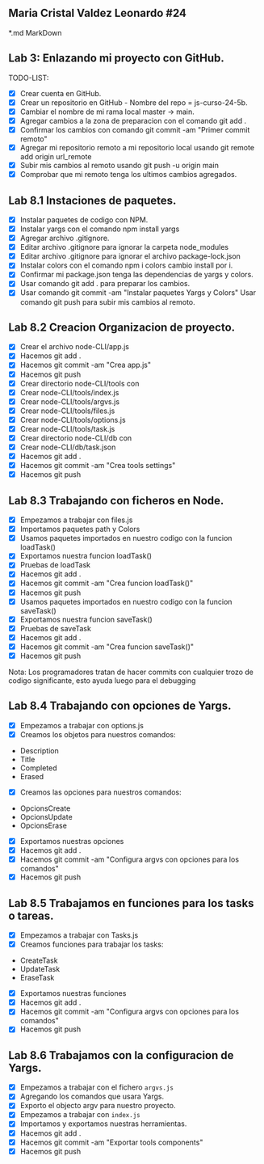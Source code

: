 ## Maria Cristal Valdez Leonardo #24
*.md MarkDown

## Lab 3: Enlazando mi proyecto con GitHub.

TODO-LIST:
* [x] Crear cuenta en GitHub.
* [x] Crear un repositorio en GitHub - Nombre del repo = js-curso-24-5b.
* [x] Cambiar el nombre de mi rama local master -> main.
* [x] Agregar cambios a la zona de preparacion con el comando git add .
* [x] Confirmar los cambios con comando git commit -am "Primer commit remoto"
* [x] Agregar mi repositorio remoto a mi repositorio local usando git remote add origin url_remote
* [x] Subir mis cambios al remoto usando git push -u origin main
* [x] Comprobar que mi remoto tenga los ultimos cambios agregados.

## Lab 8.1 Instaciones de paquetes.

* [x] Instalar paquetes de codigo con NPM.
* [x] Instalar yargs con el comando npm install yargs
* [x] Agregar archivo .gitignore.
* [x] Editar archivo .gitignore para ignorar la carpeta node_modules
* [x] Editar archivo .gitignore para ignorar el archivo package-lock.json
* [x] Instalar colors con el comando npm i colors cambio install por i.
* [x] Confirmar mi package.json tenga las dependencias de yargs y colors.
* [x] Usar comando git add . para preparar los cambios.
* [x] Usar comando git commit -am "Instalar paquetes Yargs y Colors"
 Usar comando git push para subir mis cambios al remoto.

## Lab 8.2 Creacion Organizacion de proyecto.

* [x] Crear el archivo node-CLI/app.js
* [x] Hacemos git add .
* [x] Hacemos git commit -am "Crea app.js"
* [x] Hacemos git push
* [x] Crear directorio node-CLI/tools con
* [x] Crear node-CLI/tools/index.js
* [x] Crear node-CLI/tools/argvs.js
* [x] Crear node-CLI/tools/files.js
* [x] Crear node-CLI/tools/options.js
* [x] Crear node-CLI/tools/task.js
* [x] Crear directorio node-CLI/db con
* [x] Crear node-CLI/db/task.json
* [x] Hacemos git add .
* [x] Hacemos git commit -am "Crea tools settings"
* [x] Hacemos git push

## Lab 8.3 Trabajando con ficheros en Node.
 * [x] Empezamos a trabajar con files.js
 * [x] Importamos paquetes path y Colors
 * [x] Usamos paquetes importados en nuestro codigo con la funcion loadTask()
 * [x] Exportamos nuestra funcion loadTask()
 * [x] Pruebas de loadTask
 * [x] Hacemos git add .
 * [x] Hacemos git commit -am "Crea funcion loadTask()"
 * [x] Hacemos git push
 * [x] Usamos paquetes importados en nuestro codigo con la funcion saveTask()
 * [x] Exportamos nuestra funcion saveTask()
 * [x] Pruebas de saveTask
 * [x] Hacemos git add .
 * [x] Hacemos git commit -am "Crea funcion saveTask()"
 * [x] Hacemos git push
  
Nota: Los programadores tratan de hacer commits con cualquier trozo de codigo significante, esto ayuda luego para el debugging

## Lab 8.4 Trabajando con opciones de Yargs.
 * [x] Empezamos a trabajar con options.js
 * [x] Creamos los objetos para nuestros comandos:
 * Description
 * Title 
 * Completed 
 * Erased
 * [x] Creamos las opciones para nuestros comandos:
 * OpcionsCreate 
 * OpcionsUpdate 
 * OpcionsErase
 * [x]  Exportamos nuestras opciones
 * [x] Hacemos git add .
 * [x] Hacemos git commit -am "Configura argvs con opciones para los comandos"
 * [x] Hacemos git push

## Lab 8.5 Trabajamos en funciones para los tasks o tareas.

* [x] Empezamos a trabajar con Tasks.js 
* [x] Creamos funciones para trabajar los tasks:
 * CreateTask
 * UpdateTask 
 * EraseTask
* [x] Exportamos nuestras funciones
* [x] Hacemos git add .
* [x] Hacemos git commit -am "Configura argvs con opciones para los comandos"
* [x] Hacemos git push 

## Lab 8.6 Trabajamos con la configuracion de Yargs.

* [x] Empezamos a trabajar con el fichero  ```argvs.js``` 
* [x] Agregando los comandos que usara Yargs.
* [x] Exporto el objecto argv para nuestro proyecto.
* [x] Empezamos a trabajar con  ```index.js``` 
* [x] Importamos y exportamos nuestras herramientas.
* [x] Hacemos git add .
* [x] Hacemos git commit -am "Exportar tools components"
* [x] Hacemos git push       
